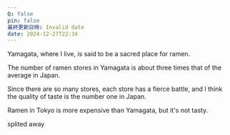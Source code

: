 ```yaml
---
Q: false
pin: false
最終更新日時: Invalid date
date: 2024-12-27T22:34
---
```

Yamagata, where I live, is said to be a sacred place for ramen.

The number of ramen stores in Yamagata is about three times that of the average in Japan.

Since there are so many stores, each store has a fierce battle, and I think the quality of taste is the number one in Japan.

  

Ramen in Tokyo is more expensive than Yamagata, but it's not tasty.

  

  

splited away